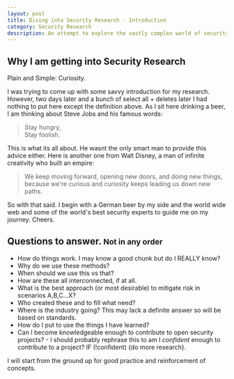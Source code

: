 ```yaml
---
layout: post
title: Diving into Security Research - Introduction
category: Security Research
description: An attempt to explore the vastly complex world of security.  
---
```


## Why I am getting into Security Research
Plain and Simple: Curiosity. 

I was trying to come up with some savvy introduction for my research. However, two days later and a bunch of select all + deletes later I had nothing to put here except the definition above. As I sit here drinking a beer, I am thinking about Steve Jobs and his famous words:

> Stay hungry, <br /> Stay foolish.

This is what its all about. He wasnt the only smart man to provide this advice either. Here is another one from Walt Disney, a man of infinite creativity who built an empire:

> We keep moving forward, opening new doors, and doing new things, because we're curious and curiosity keeps leading us down new paths.

So with that said. I begin with a German beer by my side and the world wide web and some of the world's best security experts to guide me on my journey. Cheers.

## Questions to answer. <small>Not in any order</small>

- How do things work. I may know a good chunk but do I REALLY know?
- Why do we use these methods?
- When should we use this vs that?
- How are these all interconnected, if at all.
- What is the best approach (or most desirable) to mitigate risk in scenarios A,B,C...X?
- Who created these and to fill what need?
- Where is the industry going? This may lack a definite answer so will be based on standards.
- How do I put to use the things I have learned?
- Can I become knowledgeable enough to contribute to open security projects? - I should probably rephrase this to am I *confident* enough to contribute to a project? IF (!confident) {do more research}.

I will start from the ground up for good practice and reinforcement of concepts.


